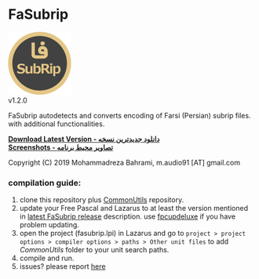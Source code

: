 # FaSubrip
![Image of FaSubrip](https://github.com/m-audio91/FaSubrip/raw/master/extra/icon/128.png)  
v1.2.0

FaSubrip autodetects and converts encoding of Farsi (Persian) subrip files. with additional functionalities.  

[**Download Latest Version - دانلود جدیدترین نسخه**](https://github.com/m-audio91/FaSubrip/releases)  
[**Screenshots - تصاویر محیط برنامه**](https://github.com/m-audio91/FaSubrip/wiki)


Copyright (C) 2019 Mohammadreza Bahrami, m.audio91 [AT] gmail.com  
  
### compilation guide:  
1. clone this repository plus [CommonUtils](https://github.com/m-audio91/CommonUtils) repository.
2. update your Free Pascal and Lazarus to at least the version mentioned in [latest FaSubrip release](https://github.com/m-audio91/FaSubrip/releases) description. use [fpcupdeluxe](https://github.com/newpascal/fpcupdeluxe) if you have problem updating.
3. open the project (fasubrip.lpi) in Lazarus and go to `project > project options > compiler options > paths > Other unit files` to add *CommonUtils* folder to your unit search paths.
4. compile and run.
5. issues? please report [here](https://github.com/m-audio91/FaSubrip/issues)

